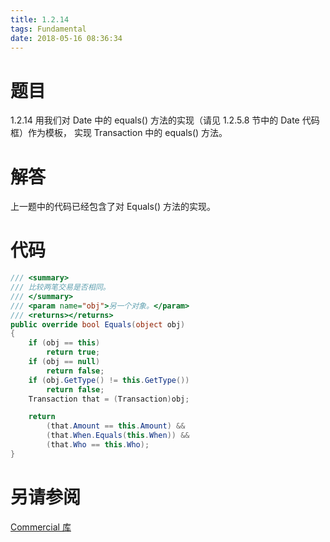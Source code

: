 ```yaml
---
title: 1.2.14
tags: Fundamental
date: 2018-05-16 08:36:34
---
```


# 题目

1.2.14
用我们对 Date 中的 equals() 方法的实现（请见 1.2.5.8 节中的 Date 代码框）作为模板， 实现 Transaction 中的 equals() 方法。

# 解答

上一题中的代码已经包含了对 Equals() 方法的实现。

# 代码

```csharp
/// <summary>
/// 比较两笔交易是否相同。
/// </summary>
/// <param name="obj">另一个对象。</param>
/// <returns></returns>
public override bool Equals(object obj)
{
    if (obj == this)
        return true;
    if (obj == null)
        return false;
    if (obj.GetType() != this.GetType())
        return false;
    Transaction that = (Transaction)obj;

    return
        (that.Amount == this.Amount) &&
        (that.When.Equals(this.When)) &&
        (that.Who == this.Who);
}
```

# 另请参阅

[Commercial 库](https://github.com/ikesnowy/Algorithms-4th-Edition-in-Csharp/tree/master/1%20Fundamental/1.2/Commercial)